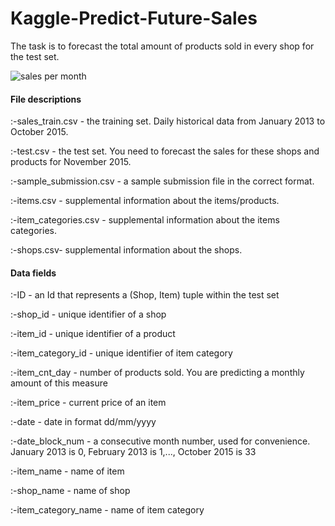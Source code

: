 # Kaggle-Predict-Future-Sales
The task is to forecast the total amount of products sold in every shop for the test set.

![sales per month](https://c1.sfdcstatic.com/content/dam/blogs/ca/Blog%20Posts/How-to-Accurately-Forecast-Sales-header.png)

#### File descriptions
  :-sales_train.csv - the training set. Daily historical data from January 2013 to October 2015.
  
  :-test.csv - the test set. You need to forecast the sales for these shops and products for November 2015.
  
  :-sample_submission.csv - a sample submission file in the correct format.
  
  :-items.csv - supplemental information about the items/products.
  
  :-item_categories.csv  - supplemental information about the items categories.
  
  :-shops.csv- supplemental information about the shops.

#### Data fields

  :-ID - an Id that represents a (Shop, Item) tuple within the test set

  :-shop_id - unique identifier of a shop

  :-item_id - unique identifier of a product

  :-item_category_id - unique identifier of item category

  :-item_cnt_day - number of products sold. You are predicting a monthly amount of this measure

  :-item_price - current price of an item

  :-date - date in format dd/mm/yyyy

  :-date_block_num - a consecutive month number, used for convenience. January 2013 is 0, February 2013 is 1,..., October 2015 is 33

  :-item_name - name of item

  :-shop_name - name of shop

  :-item_category_name - name of item category

